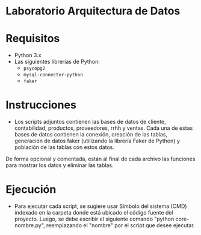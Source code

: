 # Laboratorio Arquitectura de Datos

# Requisitos
- Python 3.x
- Las siguientes librerías de Python:
  - `psycopg2`
  - `mysql-connector-python`
  - `faker`

# Instrucciones

- Los scripts adjuntos contienen las bases de datos de cliente, contabilidad, productos, proveedores, rrhh y ventas. Cada una de estas bases de datos contienen la conexión, creación de las tablas, generación de datos faker (utilizando la librería Faker de Python) y población de las tablas con estos datos.

De forma opcional y comentada, están al final de cada archivo las funciones para mostrar los datos y eliminar las tablas.

# Ejecución

- Para ejecutar cada script, se sugiere usar Símbolo del sistema (CMD) indexado en la carpeta donde está ubicado el código fuente del proyecto. Luego, se debe escribir el siguiente comando "python core-nombre.py", reemplazando el "nombre" por el script que desee ejecutar.